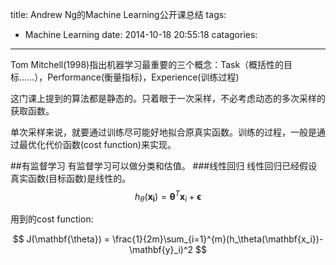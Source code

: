 title: Andrew Ng的Machine Learning公开课总结
tags:
  - Machine Learning
date: 2014-10-18 20:55:18
catagories:
---
Tom Mitchell(1998)指出机器学习最重要的三个概念：Task（概括性的目标……），Performance(衡量指标)，Experience(训练过程)

这门课上提到的算法都是静态的。只着眼于一次采样，不必考虑动态的多次采样的获取函数。

单次采样来说，就要通过训练尽可能好地拟合原真实函数。训练的过程，一般是通过最优化代价函数(cost function)来实现。

##有监督学习
有监督学习可以做分类和估值。
###线性回归
线性回归已经假设真实函数(目标函数)是线性的。
$$ h_\theta(\mathbf{x_i}) = \mathbf{\theta}^T\mathbf{x}_i + \mathbf{\epsilon} $$

用到的cost function:

$$ J(\mathbf{\theta}) = \frac{1}{2m}\sum_{i=1}^{m}(h_\theta(\mathbf{x_i})-\mathbf{y}_i)^2 $$
